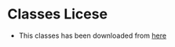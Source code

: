 # Classes Licese

- This classes has been downloaded from [here](https://github.com/mmanela/MarkupConverter)